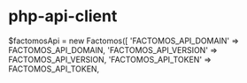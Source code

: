 # php-api-client

 $factomosApi = new Factomos([
                'FACTOMOS_API_DOMAIN' => FACTOMOS_API_DOMAIN,
                'FACTOMOS_API_VERSION' => FACTOMOS_API_VERSION,
                'FACTOMOS_API_TOKEN' => FACTOMOS_API_TOKEN,
            